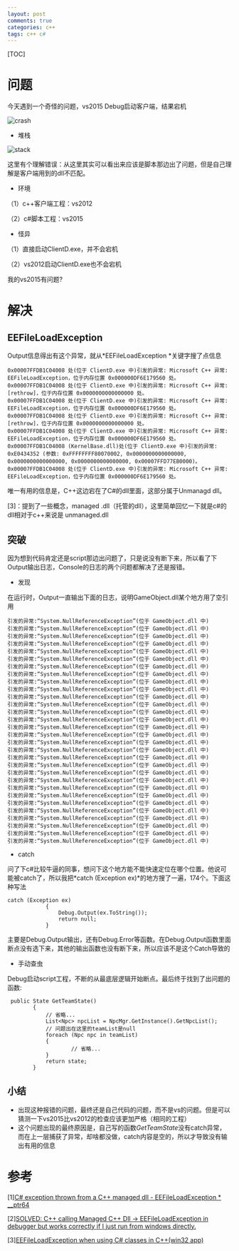 ```yaml
---
layout: post
comments: true
categories: c++
tags: c++ c#
---
```


[TOC]

# 问题
今天遇到一个奇怪的问题，vs2015 Debug启动客户端，结果宕机





![crash](https://github.com/pkxpp/pkxpp.github.io/blob/master/static/img/crash.png?raw=true)

* 堆栈

![stack](https://github.com/pkxpp/pkxpp.github.io/blob/master/static/img/stack.jpg?raw=true)

这里有个理解错误：从这里其实可以看出来应该是脚本那边出了问题，但是自己理解是客户端用到的dll不匹配。

* 环境

（1）c++客户端工程：vs2012

（2）c#脚本工程：vs2015

* 怪异

（1）直接启动ClientD.exe，并不会宕机

（2）vs2012启动ClientD.exe也不会宕机

我的vs2015有问题?

# 解决
## EEFileLoadException 
Output信息得出有这个异常，就从*EEFileLoadException *关键字搜了点信息
```
0x00007FFDB1C04008 处(位于 ClientD.exe 中)引发的异常: Microsoft C++ 异常: EEFileLoadException，位于内存位置 0x000000DF6E179560 处。
0x00007FFDB1C04008 处(位于 ClientD.exe 中)引发的异常: Microsoft C++ 异常: [rethrow]，位于内存位置 0x0000000000000000 处。
0x00007FFDB1C04008 处(位于 ClientD.exe 中)引发的异常: Microsoft C++ 异常: EEFileLoadException，位于内存位置 0x000000DF6E179560 处。
0x00007FFDB1C04008 处(位于 ClientD.exe 中)引发的异常: Microsoft C++ 异常: [rethrow]，位于内存位置 0x0000000000000000 处。
0x00007FFDB1C04008 处(位于 ClientD.exe 中)引发的异常: Microsoft C++ 异常: EEFileLoadException，位于内存位置 0x000000DF6E179560 处。
0x00007FFDB1C04008 (KernelBase.dll)处(位于 ClientD.exe 中)引发的异常: 0xE0434352 (参数: 0xFFFFFFFF80070002, 0x0000000000000000, 0x0000000000000000, 0x0000000000000000, 0x00007FFD77EB0000)。
0x00007FFDB1C04008 处(位于 ClientD.exe 中)引发的异常: Microsoft C++ 异常: EEFileLoadException，位于内存位置 0x000000DF6E179560 处。
```
唯一有用的信息是，C++这边宕在了C#的dll里面，这部分属于Unmanagd dll。

[1]: 没啥意义，说了工具，都没找到下载的地方

[2]: 说的就是一样的，但是没有给出什么有效的解决方法，有一个说把什么Default设置一下，但是根本找不到哪里设置

[3]：提到了一些概念，managed .dll（托管的dll），这里简单回忆一下就是c#的dll相对于c++来说是 unmanaged.dll

## 突破
因为想到代码肯定还是script那边出问题了，只是说没有断下来，所以看了下Output输出日志，Console的日志的两个问题都解决了还是报错。
* 发现

在运行时，Output一直输出下面的日志，说明GameObject.dll某个地方用了空引用

	引发的异常:“System.NullReferenceException”(位于 GameObject.dll 中)
	引发的异常:“System.NullReferenceException”(位于 GameObject.dll 中)
	引发的异常:“System.NullReferenceException”(位于 GameObject.dll 中)
	引发的异常:“System.NullReferenceException”(位于 GameObject.dll 中)
	引发的异常:“System.NullReferenceException”(位于 GameObject.dll 中)
	引发的异常:“System.NullReferenceException”(位于 GameObject.dll 中)
	引发的异常:“System.NullReferenceException”(位于 GameObject.dll 中)
	引发的异常:“System.NullReferenceException”(位于 GameObject.dll 中)
	引发的异常:“System.NullReferenceException”(位于 GameObject.dll 中)
	引发的异常:“System.NullReferenceException”(位于 GameObject.dll 中)
	引发的异常:“System.NullReferenceException”(位于 GameObject.dll 中)
	引发的异常:“System.NullReferenceException”(位于 GameObject.dll 中)
	引发的异常:“System.NullReferenceException”(位于 GameObject.dll 中)
	引发的异常:“System.NullReferenceException”(位于 GameObject.dll 中)
	引发的异常:“System.NullReferenceException”(位于 GameObject.dll 中)
	引发的异常:“System.NullReferenceException”(位于 GameObject.dll 中)
	引发的异常:“System.NullReferenceException”(位于 GameObject.dll 中)
	引发的异常:“System.NullReferenceException”(位于 GameObject.dll 中)
	引发的异常:“System.NullReferenceException”(位于 GameObject.dll 中)
	引发的异常:“System.NullReferenceException”(位于 GameObject.dll 中)
	引发的异常:“System.NullReferenceException”(位于 GameObject.dll 中)
	引发的异常:“System.NullReferenceException”(位于 GameObject.dll 中)
	引发的异常:“System.NullReferenceException”(位于 GameObject.dll 中)
	引发的异常:“System.NullReferenceException”(位于 GameObject.dll 中)
	引发的异常:“System.NullReferenceException”(位于 GameObject.dll 中)
	引发的异常:“System.NullReferenceException”(位于 GameObject.dll 中)
	引发的异常:“System.NullReferenceException”(位于 GameObject.dll 中)
	引发的异常:“System.NullReferenceException”(位于 GameObject.dll 中)
	引发的异常:“System.NullReferenceException”(位于 GameObject.dll 中)
	引发的异常:“System.NullReferenceException”(位于 GameObject.dll 中)

* catch

问了下c#比较牛逼的同事，想问下这个地方能不能快速定位在哪个位置。他说可能被catch了，所以我把*catch (Exception ex)*的地方搜了一遍，174个。下面这种写法
```
catch (Exception ex)
            {
                Debug.Output(ex.ToString());
                return null;
            }
```
主要是Debug.Output输出，还有Debug.Error等函数。在Debug.Output函数里面断点没有选下来，其他的输出函数也没有断下来，所以应该不是这个Catch导致的
* 手动查虫

Debug启动script工程，不断的从最底层逻辑开始断点。最后终于找到了出问题的函数:

```
 public State GetTeamState()
        {
            // 省略...
            List<Npc> npcList = NpcMgr.GetInstance().GetNpcList();
            // 问题出在这里的teamList是null
            foreach (Npc npc in teamList)
            {
                    // 省略...
            }
            return state;
        }
```

## 小结
* 出现这种报错的问题，最终还是自己代码的问题，而不是vs的问题。但是可以猜测一下vs2015比vs2012的检查应该更加严格（相同的工程）
* 这个问题出现的最终原因是，自己写的函数*GetTeamState*没有catch异常，而在上一层捕获了异常，却啥都没做，catch内容是空的，所以才导致没有输出有用的信息

# 参考
[1][C# exception thrown from a C++ managed dll - EEFileLoadException * __ptr64](https://social.msdn.microsoft.com/Forums/vstudio/en-US/cd6b18a8-d0cc-45fb-a0c6-fa4bf661537b/c-exception-thrown-from-a-c-managed-dll-eefileloadexception-ptr64?forum=clr)

[2][SOLVED: C++ calling Managed C++ Dll -> EEFileLoadException in debugger but works correctly if I just run from windows directly. ](https://social.msdn.microsoft.com/Forums/vstudio/en-US/57f661b5-65c4-42ca-a4eb-ecb223fbd76e/solved-c-calling-managed-c-dll-gt-eefileloadexception-in-debugger-but-works-correctly-if-i?forum=vcgeneral)

[3][EEFileLoadException when using C# classes in C++(win32 app)](https://stackoverflow.com/questions/93770/eefileloadexception-when-using-c-sharp-classes-in-cwin32-app)
